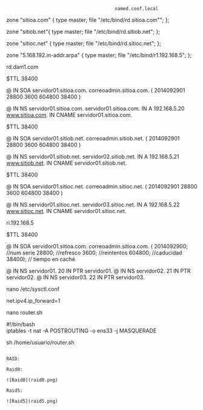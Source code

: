 				 							named.conf.local

zone "sitioa.com" {
        type master;
    file "/etc/bind/rd.sitioa.com"";
};

zone "sitiob.net"{
        type master;
    file "/etc/bind/rd.sitiob.net";
};

zone "sitioc.net" {
        type master;
    file "/etc/bind/rd.sitioc.net";
};



zone "5.168.192.in-addr.arpa" {
    type master;
        file "/etc/bind/r1.192.168.5";
};
	
rd.dam1.com

											
$TTL 38400

@   IN  SOA servidor01.sitioa.com. correoadmin.sitioa.com. (
            2014092901
            28800
            3600
            604800
            38400 )

@ IN NS servidor01.sitioa.com.
servidor01.sitioa.com. IN A 192.168.5.20
www.sitioa.com. IN CNAME servidor01.sitioa.com.



$TTL 38400

@   IN  SOA servidor01.sitiob.net. correoadmin.sitiob.net. (
            2014092901
            28800
            3600
            604800
            38400 )

@ IN NS servidor01.sitiob.net.
servidor02.sitiob.net. IN A 192.168.5.21
www.sitiob.net. IN CNAME servidor01.sitiob.net.




$TTL 38400

@   IN  SOA servidor01.sitioc.net. correoadmin.sitioc.net. (
            2014092901
            28800
            3600
            604800
            38400 )

@ IN NS servidor01.sitioc.net.
servidor03.sitioc.net. IN A 192.168.5.22
www.sitioc.net. IN CNAME servidor01.sitioc.net. 


ri.192.168.5	

$TTL 38400

@   IN  SOA servidor01.sitioa.com. correoadmin.sitioa.com. (
    2014092900;  //num serie
    28800; //refresco
    3600;  //reintentos
    604800; //caducidad
        38400); // tiempo en caché

@ IN NS servidor01.
20 IN PTR servidor01.
@ IN NS servidor02.
21 IN PTR servidor02.
@ IN NS servidor03.
22 IN PTR servidor03.

nano /etc/sysctl.conf  
 
net.ipv4.ip_forward=1  
 
nano router.sh


#!/bin/bash  
iptables -t nat -A POSTROUTING -o ens33 -j MASQUERADE  
  
sh /home/usuario/router.sh  
~~~

RAID:

Raid0: 

![Raid0](raid0.png)

Raid5:

![Raid5](raid5.png) 
